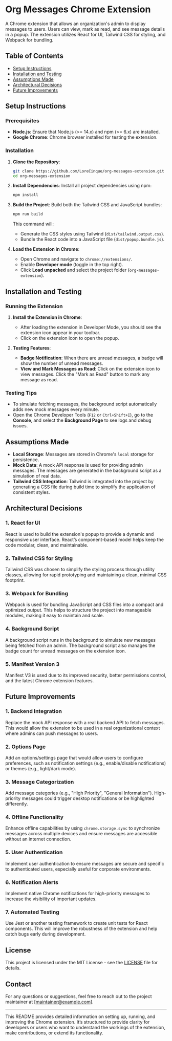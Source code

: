 # Org Messages Chrome Extension

A Chrome extension that allows an organization's admin to display messages to users. Users can view, mark as read, and see message details in a popup. The extension utilizes React for UI, Tailwind CSS for styling, and Webpack for bundling.

## Table of Contents

- [Setup Instructions](#setup-instructions)
- [Installation and Testing](#installation-and-testing)
- [Assumptions Made](#assumptions-made)
- [Architectural Decisions](#architectural-decisions)
- [Future Improvements](#future-improvements)

## Setup Instructions

### Prerequisites

- **Node.js**: Ensure that Node.js (>= 14.x) and npm (>= 6.x) are installed.
- **Google Chrome**: Chrome browser installed for testing the extension.

### Installation

1. **Clone the Repository**:

   ```bash
   git clone https://github.com/LoreCinque/org-messages-extension.git
   cd org-messages-extension
   ```

2. **Install Dependencies**:
   Install all project dependencies using npm:

   ```bash
   npm install
   ```

3. **Build the Project**:
   Build both the Tailwind CSS and JavaScript bundles:

   ```bash
   npm run build
   ```

   This command will:

   - Generate the CSS styles using Tailwind (`dist/tailwind.output.css`).
   - Bundle the React code into a JavaScript file (`dist/popup.bundle.js`).

4. **Load the Extension in Chrome**:
   - Open Chrome and navigate to `chrome://extensions/`.
   - Enable **Developer mode** (toggle in the top right).
   - Click **Load unpacked** and select the project folder (`org-messages-extension`).

## Installation and Testing

### Running the Extension

1. **Install the Extension in Chrome**:

   - After loading the extension in Developer Mode, you should see the extension icon appear in your toolbar.
   - Click on the extension icon to open the popup.

2. **Testing Features**:
   - **Badge Notification**: When there are unread messages, a badge will show the number of unread messages.
   - **View and Mark Messages as Read**: Click on the extension icon to view messages. Click the "Mark as Read" button to mark any message as read.

### Testing Tips

- To simulate fetching messages, the background script automatically adds new mock messages every minute.
- Open the Chrome Developer Tools (`F12` or `Ctrl+Shift+I`), go to the **Console**, and select the **Background Page** to see logs and debug issues.

## Assumptions Made

- **Local Storage**: Messages are stored in Chrome's `local` storage for persistence.
- **Mock Data**: A mock API response is used for providing admin messages. The messages are generated in the background script as a simulation of real data.
- **Tailwind CSS Integration**: Tailwind is integrated into the project by generating a CSS file during build time to simplify the application of consistent styles.

## Architectural Decisions

### 1. **React for UI**

React is used to build the extension's popup to provide a dynamic and responsive user interface. React’s component-based model helps keep the code modular, clean, and maintainable.

### 2. **Tailwind CSS for Styling**

Tailwind CSS was chosen to simplify the styling process through utility classes, allowing for rapid prototyping and maintaining a clean, minimal CSS footprint.

### 3. **Webpack for Bundling**

Webpack is used for bundling JavaScript and CSS files into a compact and optimized output. This helps to structure the project into manageable modules, making it easy to maintain and scale.

### 4. **Background Script**

A background script runs in the background to simulate new messages being fetched from an admin. The background script also manages the badge count for unread messages on the extension icon.

### 5. **Manifest Version 3**

Manifest V3 is used due to its improved security, better permissions control, and the latest Chrome extension features.

## Future Improvements

### 1. **Backend Integration**

Replace the mock API response with a real backend API to fetch messages. This would allow the extension to be used in a real organizational context where admins can push messages to users.

### 2. **Options Page**

Add an options/settings page that would allow users to configure preferences, such as notification settings (e.g., enable/disable notifications) or themes (e.g., light/dark mode).

### 3. **Message Categorization**

Add message categories (e.g., "High Priority", "General Information"). High-priority messages could trigger desktop notifications or be highlighted differently.

### 4. **Offline Functionality**

Enhance offline capabilities by using `chrome.storage.sync` to synchronize messages across multiple devices and ensure messages are accessible without an internet connection.

### 5. **User Authentication**

Implement user authentication to ensure messages are secure and specific to authenticated users, especially useful for corporate environments.

### 6. **Notification Alerts**

Implement native Chrome notifications for high-priority messages to increase the visibility of important updates.

### 7. **Automated Testing**

Use Jest or another testing framework to create unit tests for React components. This will improve the robustness of the extension and help catch bugs early during development.

## License

This project is licensed under the MIT License - see the [LICENSE](LICENSE) file for details.

## Contact

For any questions or suggestions, feel free to reach out to the project maintainer at [maintainer@example.com].

---

This README provides detailed information on setting up, running, and improving the Chrome extension. It’s structured to provide clarity for developers or users who want to understand the workings of the extension, make contributions, or extend its functionality.
